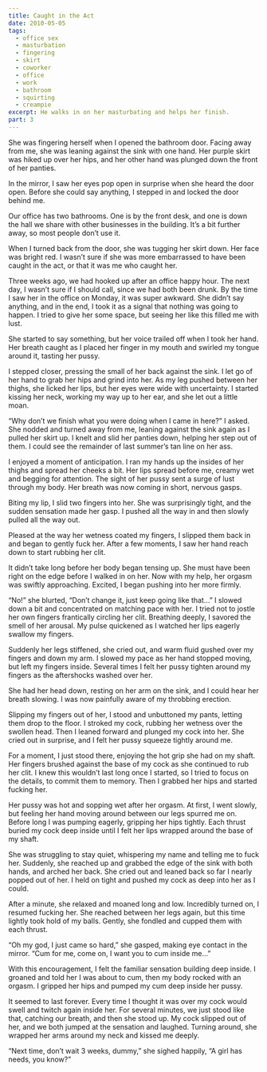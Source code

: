 ```yaml
---
title: Caught in the Act
date: 2010-05-05
tags:
  - office sex
  - masturbation
  - fingering
  - skirt
  - coworker
  - office
  - work
  - bathroom
  - squirting
  - creampie
excerpt: He walks in on her masturbating and helps her finish.
part: 3
---
```


She was fingering herself when I opened the bathroom door. Facing away from me, she was leaning against the sink with one hand. Her purple skirt was hiked up over her hips, and her other hand was plunged down the front of her panties.

In the mirror, I saw her eyes pop open in surprise when she heard the door open. Before she could say anything, I stepped in and locked the door behind me.

Our office has two bathrooms. One is by the front desk, and one is down the hall we share with other businesses in the building. It’s a bit further away, so most people don’t use it.

When I turned back from the door, she was tugging her skirt down. Her face was bright red. I wasn’t sure if she was more embarrassed to have been caught in the act, or that it was me who caught her.

Three weeks ago, we had hooked up after an office happy hour. The next day, I wasn’t sure if I should call, since we had both been drunk. By the time I saw her in the office on Monday, it was super awkward. She didn’t say anything, and in the end, I took it as a signal that nothing was going to happen. I tried to give her some space, but seeing her like this filled me with lust.

She started to say something, but her voice trailed off when I took her hand. Her breath caught as I placed her finger in my mouth and swirled my tongue around it, tasting her pussy.

I stepped closer, pressing the small of her back against the sink. I let go of her hand to grab her hips and grind into her. As my leg pushed between her thighs, she licked her lips, but her eyes were wide with uncertainty. I started kissing her neck, working my way up to her ear, and she let out a little moan.

“Why don’t we finish what you were doing when I came in here?” I asked. She nodded and turned away from me, leaning against the sink again as I pulled her skirt up. I knelt and slid her panties down, helping her step out of them. I could see the remainder of last summer’s tan line on her ass.

I enjoyed a moment of anticipation. I ran my hands up the insides of her thighs and spread her cheeks a bit. Her lips spread before me, creamy wet and begging for attention. The sight of her pussy sent a surge of lust through my body. Her breath was now coming in short, nervous gasps.

Biting my lip, I slid two fingers into her. She was surprisingly tight, and the sudden sensation made her gasp. I pushed all the way in and then slowly pulled all the way out.

Pleased at the way her wetness coated my fingers, I slipped them back in and began to gently fuck her. After a few moments, I saw her hand reach down to start rubbing her clit.

It didn’t take long before her body began tensing up. She must have been right on the edge before I walked in on her. Now with my help, her orgasm was swiftly approaching. Excited, I began pushing into her more firmly.

“No!” she blurted, “Don’t change it, just keep going like that…” I slowed down a bit and concentrated on matching pace with her. I tried not to jostle her own fingers frantically circling her clit. Breathing deeply, I savored the smell of her arousal. My pulse quickened as I watched her lips eagerly swallow my fingers.

Suddenly her legs stiffened, she cried out, and warm fluid gushed over my fingers and down my arm. I slowed my pace as her hand stopped moving, but left my fingers inside. Several times I felt her pussy tighten around my fingers as the aftershocks washed over her.

She had her head down, resting on her arm on the sink, and I could hear her breath slowing. I was now painfully aware of my throbbing erection.

Slipping my fingers out of her, I stood and unbuttoned my pants, letting them drop to the floor. I stroked my cock, rubbing her wetness over the swollen head. Then I leaned forward and plunged my cock into her. She cried out in surprise, and I felt her pussy squeeze tightly around me.

For a moment, I just stood there, enjoying the hot grip she had on my shaft. Her fingers brushed against the base of my cock as she continued to rub her clit. I knew this wouldn’t last long once I started, so I tried to focus on the details, to commit them to memory. Then I grabbed her hips and started fucking her.

Her pussy was hot and sopping wet after her orgasm. At first, I went slowly, but feeling her hand moving around between our legs spurred me on. Before long I was pumping eagerly, gripping her hips tightly. Each thrust buried my cock deep inside until I felt her lips wrapped around the base of my shaft.

She was struggling to stay quiet, whispering my name and telling me to fuck her. Suddenly, she reached up and grabbed the edge of the sink with both hands, and arched her back. She cried out and leaned back so far I nearly popped out of her. I held on tight and pushed my cock as deep into her as I could.

After a minute, she relaxed and moaned long and low. Incredibly turned on, I resumed fucking her. She reached between her legs again, but this time lightly took hold of my balls. Gently, she fondled and cupped them with each thrust.

“Oh my god, I just came so hard,” she gasped, making eye contact in the mirror. “Cum for me, come on, I want you to cum inside me…”

With this encouragement, I felt the familiar sensation building deep inside. I groaned and told her I was about to cum, then my body rocked with an orgasm. I gripped her hips and pumped my cum deep inside her pussy.

It seemed to last forever. Every time I thought it was over my cock would swell and twitch again inside her. For several minutes, we just stood like that, catching our breath, and then she stood up. My cock slipped out of her, and we both jumped at the sensation and laughed. Turning around, she wrapped her arms around my neck and kissed me deeply.

“Next time, don’t wait 3 weeks, dummy,” she sighed happily, “A girl has needs, you know?”
